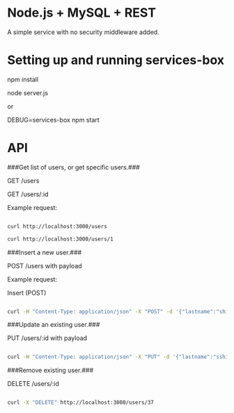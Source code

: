 # Node.js + MySQL + REST #

A simple service with no security middleware added.


# Setting up and running services-box #

npm install

node server.js

or

DEBUG=services-box npm start


# API #



###Get list of users, or get specific users.###

GET /users

GET /users/:id

Example request:

```bash

curl http://localhost:3000/users

curl http://localhost:3000/users/1

```


###Insert a new user.###

POST /users with payload

Example request:

Insert (POST)

```bash

curl -H "Content-Type: application/json" -X "POST" -d '{"lastname":"shields","firstname":"will"}' http://localhost:3000/users  

```


###Update an existing user.###

PUT /users/:id with payload

```bash

curl -H "Content-Type: application/json" -X "PUT" -d '{"lastname":"sshields","firstname":"wwill"}' http://localhost:3000/users/36

```


###Remove existing user.###

DELETE /users/:id

```bash

curl -X "DELETE" http://localhost:3000/users/37

```